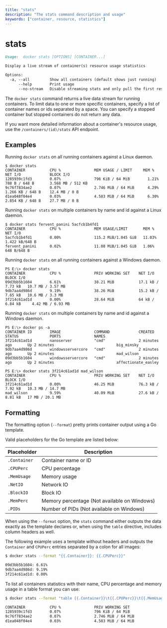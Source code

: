 ```yaml
---
title: "stats"
description: "The stats command description and usage"
keywords: ["container, resource, statistics"]
---
```


<!-- This file is maintained within the docker/docker Github
     repository at https://github.com/docker/docker/. Make all
     pull requests against that repo. If you see this file in
     another repository, consider it read-only there, as it will
     periodically be overwritten by the definitive file. Pull
     requests which include edits to this file in other repositories
     will be rejected.
-->

# stats

```markdown
Usage:  docker stats [OPTIONS] [CONTAINER...]

Display a live stream of container(s) resource usage statistics

Options:
  -a, --all         Show all containers (default shows just running)
      --help        Print usage
      --no-stream   Disable streaming stats and only pull the first result
```

The `docker stats` command returns a live data stream for running containers. To limit data to one or more specific containers, specify a list of container names or ids separated by a space. You can specify a stopped container but stopped containers do not return any data.

If you want more detailed information about a container's resource usage, use the `/containers/(id)/stats` API endpoint.

## Examples

Running `docker stats` on all running containers against a Linux daemon.

    $ docker stats
    CONTAINER           CPU %               MEM USAGE / LIMIT     MEM %               NET I/O             BLOCK I/O
    1285939c1fd3        0.07%               796 KiB / 64 MiB        1.21%               788 B / 648 B       3.568 MB / 512 KB
    9c76f7834ae2        0.07%               2.746 MiB / 64 MiB      4.29%               1.266 KB / 648 B    12.4 MB / 0 B
    d1ea048f04e4        0.03%               4.583 MiB / 64 MiB      6.30%               2.854 KB / 648 B    27.7 MB / 0 B

Running `docker stats` on multiple containers by name and id against a Linux daemon.

    $ docker stats fervent_panini 5acfcb1b4fd1
    CONTAINER           CPU %               MEM USAGE/LIMIT       MEM %               NET I/O
    5acfcb1b4fd1        0.00%               115.2 MiB/1.045 GiB   11.03%              1.422 kB/648 B
    fervent_panini      0.02%               11.08 MiB/1.045 GiB   1.06%               648 B/648 B

Running `docker stats` on all running containers against a Windows daemon.

    PS E:\> docker stats
    CONTAINER           CPU %               PRIV WORKING SET    NET I/O             BLOCK I/O
    09d3bb5b1604        6.61%               38.21 MiB           17.1 kB / 7.73 kB   10.7 MB / 3.57 MB
    9db7aa4d986d        9.19%               38.26 MiB           15.2 kB / 7.65 kB   10.6 MB / 3.3 MB
    3f214c61ad1d        0.00%               28.64 MiB           64 kB / 6.84 kB     4.42 MB / 6.93 MB

Running `docker stats` on multiple containers by name and id against a Windows daemon.

    PS E:\> docker ps -a
    CONTAINER ID        IMAGE               COMMAND             CREATED             STATUS              PORTS               NAMES
    3f214c61ad1d        nanoserver          "cmd"               2 minutes ago       Up 2 minutes                            big_minsky
    9db7aa4d986d        windowsservercore   "cmd"               2 minutes ago       Up 2 minutes                            mad_wilson
    09d3bb5b1604        windowsservercore   "cmd"               2 minutes ago       Up 2 minutes                            affectionate_easley

    PS E:\> docker stats 3f214c61ad1d mad_wilson
    CONTAINER           CPU %               PRIV WORKING SET    NET I/O             BLOCK I/O
    3f214c61ad1d        0.00%               46.25 MiB           76.3 kB / 7.92 kB   10.3 MB / 14.7 MB
    mad_wilson          9.59%               40.09 MiB           27.6 kB / 8.81 kB   17 MB / 20.1 MB

## Formatting

The formatting option (`--format`) pretty prints container output
using a Go template.

Valid placeholders for the Go template are listed below:

Placeholder  | Description
------------ | --------------------------------------------
`.Container` | Container name or ID
`.CPUPerc`   | CPU percentage
`.MemUsage`  | Memory usage
`.NetIO`     | Network IO
`.BlockIO`   | Block IO
`.MemPerc`   | Memory percentage (Not available on Windows)
`.PIDs`      | Number of PIDs (Not available on Windows)


When using the `--format` option, the `stats` command either
outputs the data exactly as the template declares or, when using the
`table` directive, includes column headers as well.

The following example uses a template without headers and outputs the
`Container` and `CPUPerc` entries separated by a colon for all images:

```bash
$ docker stats --format "{{.Container}}: {{.CPUPerc}}"

09d3bb5b1604: 6.61%
9db7aa4d986d: 9.19%
3f214c61ad1d: 0.00%
```

To list all containers statistics with their name, CPU percentage and memory
usage in a table format you can use:

```bash
$ docker stats --format "table {{.Container}}\t{{.CPUPerc}}\t{{.MemUsage}}"

CONTAINER           CPU %               PRIV WORKING SET
1285939c1fd3        0.07%               796 KiB / 64 MiB
9c76f7834ae2        0.07%               2.746 MiB / 64 MiB
d1ea048f04e4        0.03%               4.583 MiB / 64 MiB
```
